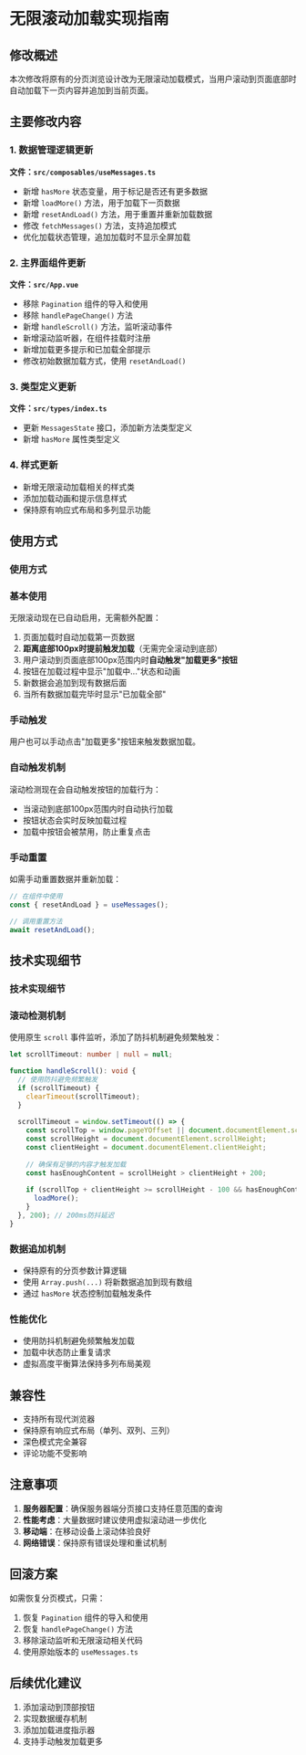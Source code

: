 # 无限滚动加载实现指南

## 修改概述

本次修改将原有的分页浏览设计改为无限滚动加载模式，当用户滚动到页面底部时自动加载下一页内容并追加到当前页面。

## 主要修改内容

### 1. 数据管理逻辑更新

**文件：`src/composables/useMessages.ts`**

- 新增 `hasMore` 状态变量，用于标记是否还有更多数据
- 新增 `loadMore()` 方法，用于加载下一页数据
- 新增 `resetAndLoad()` 方法，用于重置并重新加载数据
- 修改 `fetchMessages()` 方法，支持追加模式
- 优化加载状态管理，追加加载时不显示全屏加载

### 2. 主界面组件更新

**文件：`src/App.vue`**

- 移除 `Pagination` 组件的导入和使用
- 移除 `handlePageChange()` 方法
- 新增 `handleScroll()` 方法，监听滚动事件
- 新增滚动监听器，在组件挂载时注册
- 新增加载更多提示和已加载全部提示
- 修改初始数据加载方式，使用 `resetAndLoad()`

### 3. 类型定义更新

**文件：`src/types/index.ts`**

- 更新 `MessagesState` 接口，添加新方法类型定义
- 新增 `hasMore` 属性类型定义

### 4. 样式更新

- 新增无限滚动加载相关的样式类
- 添加加载动画和提示信息样式
- 保持原有响应式布局和多列显示功能

## 使用方式

### 使用方式

### 基本使用

无限滚动现在已自动启用，无需额外配置：

1. 页面加载时自动加载第一页数据
2. **距离底部100px时提前触发加载**（无需完全滚动到底部）
3. 用户滚动到页面底部100px范围内时**自动触发"加载更多"按钮**
4. 按钮在加载过程中显示"加载中..."状态和动画
5. 新数据会追加到现有数据后面
6. 当所有数据加载完毕时显示"已加载全部"

### 手动触发

用户也可以手动点击"加载更多"按钮来触发数据加载。

### 自动触发机制

滚动检测现在会自动触发按钮的加载行为：
- 当滚动到底部100px范围内时自动执行加载
- 按钮状态会实时反映加载过程
- 加载中按钮会被禁用，防止重复点击

### 手动重置

如需手动重置数据并重新加载：

```typescript
// 在组件中使用
const { resetAndLoad } = useMessages();

// 调用重置方法
await resetAndLoad();
```

## 技术实现细节

### 技术实现细节

### 滚动检测机制

使用原生 `scroll` 事件监听，添加了防抖机制避免频繁触发：

```typescript
let scrollTimeout: number | null = null;

function handleScroll(): void {
  // 使用防抖避免频繁触发
  if (scrollTimeout) {
    clearTimeout(scrollTimeout);
  }
  
  scrollTimeout = window.setTimeout(() => {
    const scrollTop = window.pageYOffset || document.documentElement.scrollTop;
    const scrollHeight = document.documentElement.scrollHeight;
    const clientHeight = document.documentElement.clientHeight;
    
    // 确保有足够的内容才触发加载
    const hasEnoughContent = scrollHeight > clientHeight + 200;
    
    if (scrollTop + clientHeight >= scrollHeight - 100 && hasEnoughContent) {
      loadMore();
    }
  }, 200); // 200ms防抖延迟
}
```

### 数据追加机制

- 保持原有的分页参数计算逻辑
- 使用 `Array.push(...)` 将新数据追加到现有数组
- 通过 `hasMore` 状态控制加载触发条件

### 性能优化

- 使用防抖机制避免频繁触发加载
- 加载中状态防止重复请求
- 虚拟高度平衡算法保持多列布局美观

## 兼容性

- 支持所有现代浏览器
- 保持原有响应式布局（单列、双列、三列）
- 深色模式完全兼容
- 评论功能不受影响

## 注意事项

1. **服务器配置**：确保服务器端分页接口支持任意范围的查询
2. **性能考虑**：大量数据时建议使用虚拟滚动进一步优化
3. **移动端**：在移动设备上滚动体验良好
4. **网络错误**：保持原有错误处理和重试机制

## 回滚方案

如需恢复分页模式，只需：

1. 恢复 `Pagination` 组件的导入和使用
2. 恢复 `handlePageChange()` 方法
3. 移除滚动监听和无限滚动相关代码
4. 使用原始版本的 `useMessages.ts`

## 后续优化建议

1. 添加滚动到顶部按钮
2. 实现数据缓存机制
3. 添加加载进度指示器
4. 支持手动触发加载更多